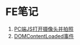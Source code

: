# FE笔记

1. [PC端JS打开摄像头并拍照](https://github.com/sansanshow/fe-notes/wiki/PC端JS打开摄像头并拍照)
2. [DOMContentLoaded事件](https://github.com/sansanshow/fe-notes/wiki/DOMContentLoaded%E4%BA%8B%E4%BB%B6)
